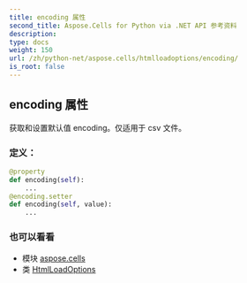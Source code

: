 ```yaml
---
title: encoding 属性
second_title: Aspose.Cells for Python via .NET API 参考资料
description:
type: docs
weight: 150
url: /zh/python-net/aspose.cells/htmlloadoptions/encoding/
is_root: false
---
```

## encoding 属性

获取和设置默认值 encoding。仅适用于 csv 文件。
### 定义：
```python
@property
def encoding(self):
    ...
@encoding.setter
def encoding(self, value):
    ...
```

### 也可以看看
* 模块 [aspose.cells](../../)
* 类 [HtmlLoadOptions](/cells/zh/python-net/aspose.cells/htmlloadoptions)
